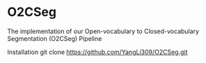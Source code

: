 # O2CSeg
The implementation of our Open-vocabulary to Closed-vocabulary Segmentation (O2CSeg) Pipeline

Installation
git clone https://github.com/YangLi309/O2CSeg.git